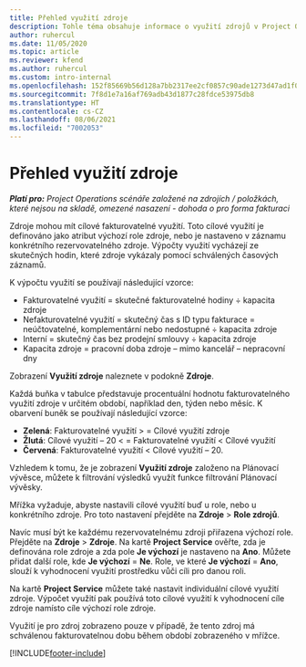 ```yaml
---
title: Přehled využití zdroje
description: Tohle téma obsahuje informace o využití zdrojů v Project Operations.
author: ruhercul
ms.date: 11/05/2020
ms.topic: article
ms.reviewer: kfend
ms.author: ruhercul
ms.custom: intro-internal
ms.openlocfilehash: 152f85669b56d128a7bb2317ee2cf0857c90ade1273d47ad1f0f387e00a6bbd8
ms.sourcegitcommit: 7f8d1e7a16af769adb43d1877c28fdce53975db8
ms.translationtype: HT
ms.contentlocale: cs-CZ
ms.lasthandoff: 08/06/2021
ms.locfileid: "7002053"
---
```

# <a name="resource-utilization-overview"></a>Přehled využití zdroje

_**Platí pro:** Project Operations scénáře založené na zdrojích / položkách, které nejsou na skladě, omezené nasazení - dohoda o pro forma fakturaci_

Zdroje mohou mít cílové fakturovatelné využití. Toto cílové využití je definováno jako atribut výchozí role zdroje, nebo je nastaveno v záznamu konkrétního rezervovatelného zdroje. Výpočty využití vycházejí ze skutečných hodin, které zdroje vykázaly pomocí schválených časových záznamů.

K výpočtu využití se používají následující vzorce:

  - Fakturovatelné využití = skutečné fakturovatelné hodiny ÷ kapacita zdroje
  - Nefakturovatelné využití = skutečný čas s ID typu fakturace = neúčtovatelné, komplementární nebo nedostupné ÷ kapacita zdroje
  - Interní = skutečný čas bez prodejní smlouvy ÷ kapacita zdroje
  - Kapacita zdroje = pracovní doba zdroje – mimo kancelář – nepracovní dny

Zobrazení **Využití zdroje** naleznete v podokně **Zdroje**.

Každá buňka v tabulce představuje procentuální hodnotu fakturovatelného využití zdroje v určitém období, například den, týden nebo měsíc. K obarvení buněk se používají následující vzorce:

  - **Zelená**: Fakturovatelné využití > = Cílové využití zdroje
  - **Žlutá**: Cílové využití – 20 < = Fakturovatelné využití < Cílové využití
  - **Červená**: Fakturovatelné využití < Cílové využití – 20.

Vzhledem k tomu, že je zobrazení **Využití zdroje** založeno na Plánovací vývěsce, můžete k filtrování výsledků využít funkce filtrování Plánovací vývěsky.

Mřížka vyžaduje, abyste nastavili cílové využití buď u role, nebo u konkrétního zdroje. Pro toto nastavení přejděte na **Zdroje** > **Role zdrojů**.

Navíc musí být ke každému rezervovatelnému zdroji přiřazena výchozí role. Přejděte na **Zdroje** > **Zdroje**. Na kartě **Project Service** ověřte, zda je definována role zdroje a zda pole **Je výchozí** je nastaveno na **Ano**. Můžete přidat další role, kde **Je výchozí** = **Ne**. Role, ve které **Je výchozí** = **Ano**, slouží k vyhodnocení využití prostředku vůči cíli pro danou roli.

Na kartě **Project Service** můžete také nastavit individuální cílové využití zdroje. Výpočet využití pak používá toto cílové využití k vyhodnocení cíle zdroje namísto cíle výchozí role zdroje.

Využití je pro zdroj zobrazeno pouze v případě, že tento zdroj má schválenou fakturovatelnou dobu během období zobrazeného v mřížce.


[!INCLUDE[footer-include](../includes/footer-banner.md)]